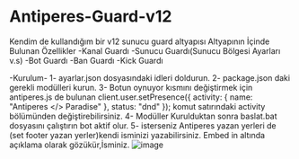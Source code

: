 # Antiperes-Guard-v12
 Kendim de kullandığım bir v12 sunucu guard altyapısı
Altyapının İçinde Bulunan Özellikler
-Kanal Guardı
-Sunucu Guardı(Sunucu Bölgesi Ayarları v.s)
-Bot Guardı
-Ban Guardı
-Kick Guardı

-Kurulum-
1- ayarlar.json dosyasındaki idleri doldurun.
2- package.json daki gerekli modülleri kurun.
3- Botun oynuyor kısmını değiştirmek için antiperes.js de bulunan client.user.setPresence({ activity: { name: "Antiperes </> Paradise" }, status: "dnd" }); komut satırındaki activity bölümünden değiştirebilirsiniz.
4- Modüller Kurulduktan sonra baslat.bat dosyasını çalıştırın bot aktif olur.
5- isterseniz Antiperes yazan yerleri de (set footer yazan yerler)kendi isminizi yazabilirsiniz.
Embed in altında açıklama olarak gözükür,İsminiz.
![image](https://user-images.githubusercontent.com/77325566/109387920-08921e80-7915-11eb-9f71-d224be226eec.png)
